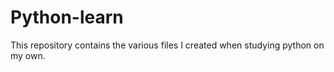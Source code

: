 # Python-learn
This repository contains the various files I created when studying python on my own.
